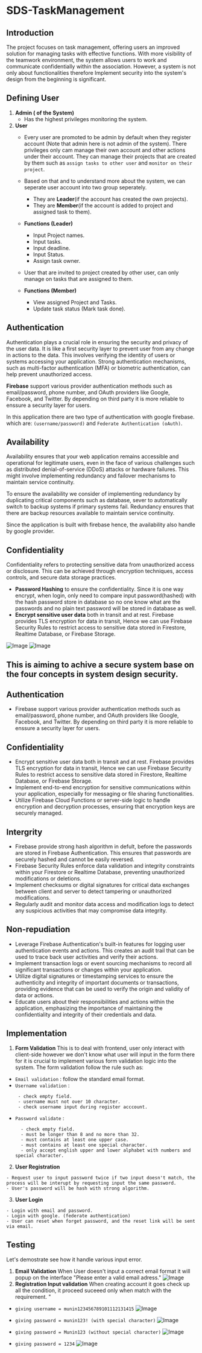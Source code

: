 # SDS-TaskManagement

## Introduction

The project focuses on task management, offering users an improved solution for managing tasks with effective functions. With more visibility of the teamwork environment, the system allows users to work and communicate confidentially within the association. However, a system is not only about functionalities therefore Implement security into the system's design from the beginning is significant.

## Defining User

1. **Admin ( of the System)**
    - Has the highest privileges monitoring the system.
2. **User**
    - Every user are promoted to be admin by default when they register account (Note that admin here is not admin of the system). There privileges only cam manage their own account and other actions under their account. They can manage their projects that are created by them such as `assign tasks to other user` and `monitor on their project`.
    - Based on that and to understand more about the system, we can seperate user account into two group seperately.
        - They are **Leader**(if the account has created the own projects).
        - They are **Member**(if the account is added to project and assigned task to them).
        
    - **Functions (Leader)**
        - Input Project names.
        - Input tasks.
        - Input deadline.
        - Input Status.
        - Assign task owner.
        
    - User that are invited to project created by other user, can only manage on tasks that are assigned to them.
    - **Functions (Member)**
        - View assigned Project and Tasks.
        - Update task status (Mark task done).

## Authentication

Authentication plays a crucial role in ensuring the security and privacy of the user data. It is like a first security layer to prevent user from any change in actions to the data. This involves verifying the identity of users or systems accessing your application. Strong authentication mechanisms, such as multi-factor authentication (MFA) or biometric authentication, can help prevent unauthorized access. 

**Firebase** support various provider authentication methods such as email/password, phone number, and OAuth providers like Google, Facebook, and Twitter. By depending on third party it is more reliable to enssure a security layer for users.

In this application there are two type of authentication with google firebase. which are: `(username/password)` and `Federate Authentication (oAuth)`.

## Availability

Availability ensures that your web application remains accessible and operational for legitimate users, even in the face of various challenges such as distributed denial-of-service (DDoS) attacks or hardware failures. This might involve implementing redundancy and failover mechanisms to maintain service continuity.

To ensure the availability we consider of implementing redundancy by duplicating critical components such as database, sever to automatically switch to backup systems if primary systems fail. Redundancy ensures that there are backup resources available to maintain service continuity.

Since the application is built with firebase hence, the availability also handle by google provider.

## Confidentiality

Confidentiality refers to protecting sensitive data from unauthorized access or disclosure. This can be achieved through encryption techniques, access controls, and secure data storage practices. 

- **Password Hashing** to ensure the confidentiality. Since it is one way encrypt, when login, only need to compare input password(hashed) with the hash password store in database so no one know what are the passwords and no plain text password will be stored in database as well.
- **Encrypt sensitive user data** both in transit and at rest. Firebase provides TLS encryption for data in transit, Hence we can use Firebase Security Rules to restrict access to sensitive data stored in Firestore, Realtime Database, or Firebase Storage.

![Image](Picture/aaa.png)
![Image](Picture/bbb.png)

## This is aiming to achive a secure system base on the four concepts in system design security.

## Authentication
- Firebase support various provider authentication methods such as email/password, phone number, and OAuth providers like Google, Facebook, and Twitter. By depending on third party it is more reliable to enssure a security layer for users. 


## Confidentiality
- Encrypt sensitive user data both in transit and at rest. Firebase provides TLS encryption for data in transit, Hence we can use Firebase Security Rules to restrict access to sensitive data stored in Firestore, Realtime Database, or Firebase Storage.
- Implement end-to-end encryption for sensitive communications within your application, especially for messaging or file sharing functionalities.
- Utilize Firebase Cloud Functions or server-side logic to handle encryption and decryption processes, ensuring that encryption keys are securely managed.


## Intergrity
- Firebase provide strong hash algorithm in defult, before the passwords are stored in Firebase Authentication. This ensures that passwords are securely hashed and cannot be easily reversed.
- Firebase Security Rules enforce data validation and integrity constraints within your Firestore or Realtime Database, preventing unauthorized modifications or deletions.
- Implement checksums or digital signatures for critical data exchanges between client and server to detect tampering or unauthorized modifications.
- Regularly audit and monitor data access and modification logs to detect any suspicious activities that may compromise data integrity.


## Non-repudiation
- Leverage Firebase Authentication's built-in features for logging user authentication events and actions. This creates an audit trail that can be used to trace back user activities and verify their actions.
- Implement transaction logs or event sourcing mechanisms to record all significant transactions or changes within your application.
- Utilize digital signatures or timestamping services to ensure the authenticity and integrity of important documents or transactions, providing evidence that can be used to verify the origin and validity of data or actions.
- Educate users about their responsibilities and actions within the application, emphasizing the importance of maintaining the confidentiality and integrity of their credentials and data.




## Implementation
1. **Form Validation**
   This is to deal with frontend, user only interact with client-side however we don't know what user will input in the form there for it is crucial to implement various form validation logic into the system. The form validation follow the rule such as:
- `Email validation` : follow the standard email format.
- `Username validation` :
     ```
      - check empty field.
      - username must not over 10 character.
      - check username input during register acccount.
     ```
- `Password validate` :
    ```
      - check empty field.
      - must be longer than 8 and no more than 32.
      - must contains at least one upper case.
      - must contains at least one special character.
      - only accept english upper and lower alphabet with numbers and special character.
    ```

2. **User Registration**
```
- Request user to input password twice if two input doesn't match, the process will be interupt by requesting input the same password.
- User's password will be hash with strong algorithm.
```

3. **User Login**
```
- Login with email and password.
- Login with google. (federate authentication)
- User can reset when forget password, and the reset link will be sent via email.
```

## Testing
Let's demostrate see how it handle various input error.
1. **Email Validation**
   When User doesn't input a correct email format it will popup on the interface "Please enter a valid email adress."
   ![Image](Picture/email_val.png)
2. **Registration Input validation**
When creating account it goes check up all the condition, it proceed suceeed only when match with the requirement. "
 - `giving username = munin123456789101112131415`
![Image](Picture/username_val.png)

 - `giving password = munin123! (with special character)`
![Image](Picture/password_val.png)

- `giving password = Munin123 (without special character)`
![Image](Picture/password_val_1.png)
  
- `giving password = 1234`
![Image](Picture/password_val_2.png)


   
